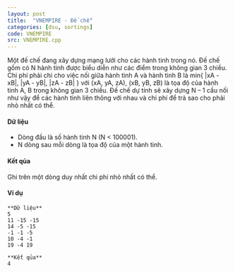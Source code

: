 ```yaml
---
layout: post
title:  "VNEMPIRE - Đế chế"
categories: [dsu, sortings]
code: VNEMPIRE
src: VNEMPIRE.cpp
---
```



Một đế chế đang xây dựng mạng lưới cho các hành tinh trong nó. Đế chế gồm có N hành tinh được biểu diễn như các điểm trong không gian 3 chiều. Chi phí phải chi cho việc nối giữa hành tinh A và hành tinh B là min{ |xA - xB|, |yA - yB|, |zA - zB| } với (xA, yA, zA), (xB, yB, zB) là tọa độ của hành tinh A, B trong không gian 3 chiều. Đế chế dự tính sẽ xây dựng N – 1 cầu nối như vậy để các hành tinh liên thông với nhau và chi phí để trả sao cho phải nhỏ nhất có thể.

#### Dữ liệu

*   Dòng đầu là số hành tinh N (N < 100001).
*   N dòng sau mỗi dòng là tọa độ của một hành tinh.

#### Kết qủa

Ghi trên một dòng duy nhất chi phí nhỏ nhất có thể.

#### Ví dụ

```
**Dữ liệu** 
5
11 -15 -15
14 -5 -15
-1 -1 -5
10 -4 -1
19 -4 19

**Kết qủa** 
4 
```

<!--more-->

